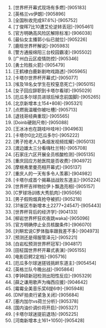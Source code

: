 
1. [世界杯开幕式现场有多燃]-[905183]
1. [英格兰vs伊朗]-[905896]
1. [全国秋收完成97.6%]-[905752]
1. [丁俊晖7比10遭艾伦逆转丢冠]-[905461]
1. [官方明确高风险区解除标准]-[906038]
1. [最仙女主播郭小仙已就位]-[905226]
1. [鹿晗世界杯解说]-[905983]
1. [警方通报绵阳三台校园霸凌]-[905502]
1. [广州白云区疫情防控]-[905346]
1. [勇士险胜火箭]-[905479]
1. [王鹤棣白鹿新剧吻戏路透]-[905965]
1. [卡塔尔世界杯开幕式]-[905077]
1. [埃及18名女学生在校窒息死亡]-[905015]
1. [女子回应辞职到卡塔尔看球]-[905029]
1. [厄瓜多尔球员进球后悼念前国脚]-[905265]
1. [北京新增本土154+808]-[905321]
1. [点燃我温暖你被吐槽]-[905713]
1. [退钱哥经典重现]-[905565]
1. [Doinb硬刚尺帝]-[905088]
1. [王冰冰也在跳哇咔哇咔]-[904963]
1. [卡塔尔0比2厄瓜多尔]-[905222]
1. [男子抢老人九条烟发视频炫耀]-[905013]
1. [渡边雄太三分看嗨杜兰特]-[905708]
1. [石家庄六区开展全员核酸检测]-[905135]
1. [重庆回应方舱医院是否收费]-[904972]
1. [摩根弗里曼亮相开幕式]-[905137]
1. [重庆人的一天有多令人羡慕]-[904982]
1. [卡塔尔成首个揭幕战战败东道主]-[905224]
1. [世界杯吉祥物拉伊卜飘逸亮相]-[905157]
1. [C罗球场训练大秀肌肉]-[905056]
1. [男子假购烟真抢夺被抓]-[905218]
1. [31省区市新增本土2277+24547]-[905443]
1. [世界杯背后的经济学]-[904133]
1. [柳岩世界杯狂欢夜跳waka]-[905096]
1. [官方明确停止全员核酸条件]-[906070]
1. [刘畊宏说C罗体脂率跟我差不多]-[904973]
1. [预测还是得服管泽元]-[905221]
1. [白岩松预测世界杯冠军]-[904817]
1. [田柾国世界杯开幕式表演]-[905155]
1. [电影巨鳄2定档]-[905716]
1. [厄瓜多尔球迷搓钱挑衅东道主]-[905454]
1. [英格兰队今晚出战]-[905864]
1. [李钟硕新冠检测出阳性反应]-[905329]
1. [薛之谦用歌声为梅西应援]-[904642]
1. [霉霉全美音乐奖6提6中]-[905948]
1. [DNF拍卖行紧急关闭]-[905684]
1. [塞内加尔vs荷兰分析]-[905378]
1. [国内油价调价将开启]-[905327]
1. [卡塔尔球迷提前退场]-[905225]
1. [河南新增本土161+1050]-[905428]
